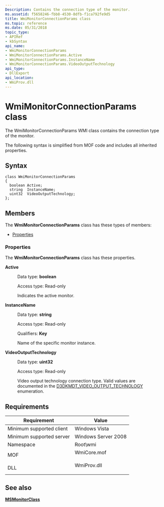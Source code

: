 ```yaml
---
Description: Contains the connection type of the monitor.
ms.assetid: f5658246-fbb8-4530-8dfb-f1ca792fe9d5
title: WmiMonitorConnectionParams class
ms.topic: reference
ms.date: 05/31/2018
topic_type: 
- APIRef
- kbSyntax
api_name: 
- WmiMonitorConnectionParams
- WmiMonitorConnectionParams.Active
- WmiMonitorConnectionParams.InstanceName
- WmiMonitorConnectionParams.VideoOutputTechnology
api_type: 
- DllExport
api_location: 
- WmiProv.dll
---
```


# WmiMonitorConnectionParams class

The WmiMonitorConnectionParams WMI class contains the connection type of the monitor.

The following syntax is simplified from MOF code and includes all inherited properties.

## Syntax

``` syntax
class WmiMonitorConnectionParams
{
  boolean Active;
  string  InstanceName;
  uint32  VideoOutputTechnology;
};
```

## Members

The **WmiMonitorConnectionParams** class has these types of members:

-   [Properties](#properties)

### Properties

The **WmiMonitorConnectionParams** class has these properties.

<dl> <dt>

**Active**
</dt> <dd> <dl> <dt>

Data type: **boolean**
</dt> <dt>

Access type: Read-only
</dt> </dl>

Indicates the active monitor.

</dd> <dt>

**InstanceName**
</dt> <dd> <dl> <dt>

Data type: **string**
</dt> <dt>

Access type: Read-only
</dt> <dt>

Qualifiers: **Key**
</dt> </dl>

Name of the specific monitor instance.

</dd> <dt>

**VideoOutputTechnology**
</dt> <dd> <dl> <dt>

Data type: **uint32**
</dt> <dt>

Access type: Read-only
</dt> </dl>

Video output technology connection type. Valid values are documented in the [D3DKMDT\_VIDEO\_OUTPUT\_TECHNOLOGY](https://msdn.microsoft.com/library/ms794498.aspx) enumeration.

</dd> </dl>

## Requirements



| Requirement | Value |
|-------------------------------------|----------------------------------------------------------------------------------------|
| Minimum supported client<br/> | Windows Vista<br/>                                                               |
| Minimum supported server<br/> | Windows Server 2008<br/>                                                         |
| Namespace<br/>                | Root\\wmi<br/>                                                                   |
| MOF<br/>                      | <dl> <dt>WmiCore.mof</dt> </dl> |
| DLL<br/>                      | <dl> <dt>WmiProv.dll</dt> </dl> |



## See also

<dl> <dt>

[**MSMonitorClass**](msmonitorclass.md)
</dt> </dl>

 

 




